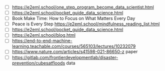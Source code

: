- [ ] https://e2eml.school/one_step_program_become_data_scientist.html
- [ ] https://e2eml.school/pocket_guide_data_science.html
- [ ] Book Make Time: How to Focus on What Matters Every Day
- [ ] Peace is Every Step https://e2eml.school/mindfulness_reading_list.html
- [ ] https://e2eml.school/pocket_guide_data_science.html
- [ ] https://e2eml.school/blog.html
- [ ] https://end-to-end-machine-learning.teachable.com/courses/565103/lectures/10232079
- [ ] https://www.nature.com/articles/s41598-021-86650-z paper
- [ ] https://gitlab.com/frontierdevelopmentlab/disaster-prevention/cubesatfloods data
